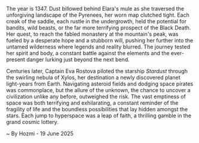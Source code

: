 
The year is 1347.  Dust billowed behind Elara's mule as she traversed the unforgiving landscape of the Pyrenees, her worn map clutched tight.  Each creak of the saddle, each rustle in the undergrowth, held the potential for bandits, wild beasts, or the far more terrifying prospect of the Black Death. Her quest, to reach the fabled monastery at the mountain's peak, was fueled by a desperate hope and a stubborn will, pushing her further into the untamed wilderness where legends and reality blurred. The journey tested her spirit and body, a constant battle against the elements and the ever-present danger lurking just beyond the next bend.

Centuries later, Captain Eva Rostova piloted the starship *Stardust* through the swirling nebula of Xylos, her destination a newly discovered planet light-years from Earth.  Navigating asteroid fields and dodging space pirates was commonplace, but the allure of the unknown, the chance to uncover a civilization unlike any before, outweighed the risk.  The vast emptiness of space was both terrifying and exhilarating, a constant reminder of the fragility of life and the boundless possibilities that lay hidden amongst the stars.  Each jump to hyperspace was a leap of faith, a thrilling gamble in the grand cosmic lottery.

~ By Hozmi - 19 June 2025

